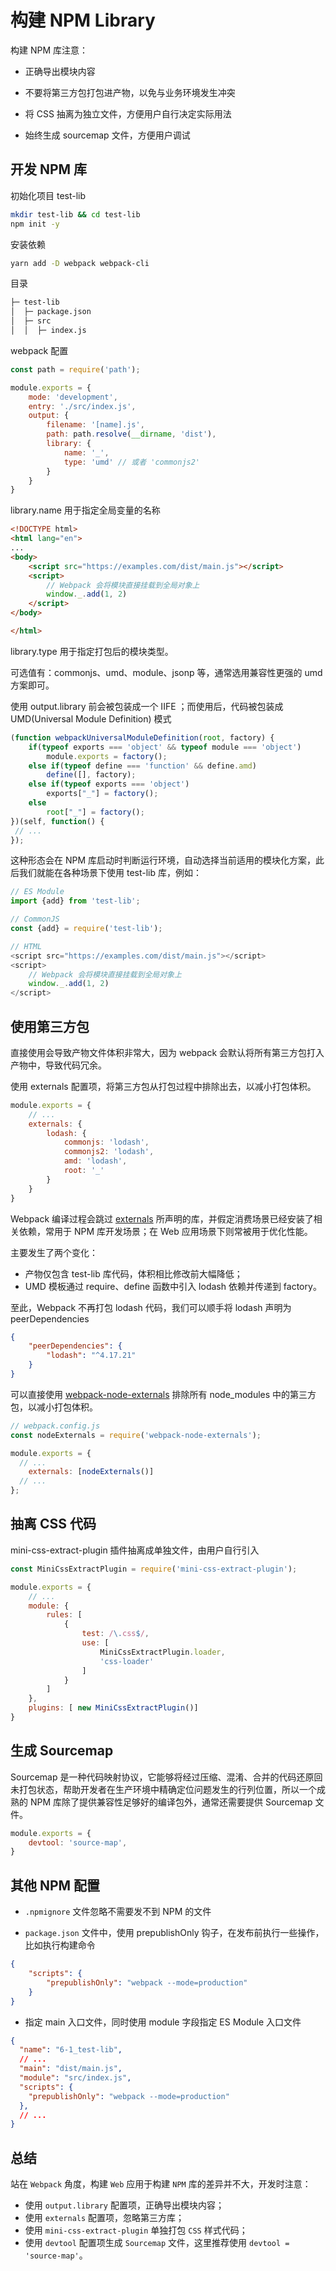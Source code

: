 # 构建 NPM Library

构建 NPM 库注意：

- 正确导出模块内容

- 不要将第三方包打包进产物，以免与业务环境发生冲突

- 将 CSS 抽离为独立文件，方便用户自行决定实际用法

- 始终生成 sourcemap 文件，方便用户调试

## 开发 NPM 库

初始化项目 test-lib

```bash
mkdir test-lib && cd test-lib
npm init -y
```

安装依赖

```bash
yarn add -D webpack webpack-cli
```

目录

```md
├─ test-lib
│  ├─ package.json
│  ├─ src
│  │  ├─ index.js
```

webpack 配置

```js
const path = require('path');

module.exports = {
    mode: 'development',
    entry: './src/index.js',
    output: {
        filename: '[name].js',
        path: path.resolve(__dirname, 'dist'),
        library: {
            name: '_',
            type: 'umd' // 或者 'commonjs2'
        }
    }
}
```

library.name 用于指定全局变量的名称

```html
<!DOCTYPE html>
<html lang="en">
...
<body>
    <script src="https://examples.com/dist/main.js"></script>
    <script>
        // Webpack 会将模块直接挂载到全局对象上
        window._.add(1, 2)
    </script>
</body>

</html>

```
library.type 用于指定打包后的模块类型。

可选值有：commonjs、umd、module、jsonp 等，通常选用兼容性更强的 umd 方案即可。

使用 output.library 前会被包装成一个 IIFE ；而使用后，代码被包装成 UMD(Universal Module Definition) 模式

```js
(function webpackUniversalModuleDefinition(root, factory) {
    if(typeof exports === 'object' && typeof module === 'object')
        module.exports = factory();
    else if(typeof define === 'function' && define.amd)
        define([], factory);
    else if(typeof exports === 'object')
        exports["_"] = factory();
    else
        root["_"] = factory();
})(self, function() {
 // ...
});
```

这种形态会在 NPM 库启动时判断运行环境，自动选择当前适用的模块化方案，此后我们就能在各种场景下使用 test-lib 库，例如：

```js
// ES Module
import {add} from 'test-lib';

// CommonJS
const {add} = require('test-lib');

// HTML
<script src="https://examples.com/dist/main.js"></script>
<script>
    // Webpack 会将模块直接挂载到全局对象上
    window._.add(1, 2)
</script>

```

## 使用第三方包

直接使用会导致产物文件体积非常大，因为 webpack 会默认将所有第三方包打入产物中，导致代码冗余。

使用 externals 配置项，将第三方包从打包过程中排除出去，以减小打包体积。

```js
module.exports = {
    // ...
    externals: {
        lodash: {
            commonjs: 'lodash',
            commonjs2: 'lodash',
            amd: 'lodash',
            root: '_'
        }
    }
}
```

Webpack 编译过程会跳过 [externals](https://webpack.js.org/configuration/externals/) 所声明的库，并假定消费场景已经安装了相关依赖，常用于 NPM 库开发场景；在 Web 应用场景下则常被用于优化性能。

主要发生了两个变化：

- 产物仅包含 test-lib 库代码，体积相比修改前大幅降低；
- UMD 模板通过 require、define 函数中引入 lodash 依赖并传递到 factory。

至此，Webpack 不再打包 lodash 代码，我们可以顺手将 lodash 声明为 peerDependencies

```json
{
    "peerDependencies": {
        "lodash": "^4.17.21"
    }
}
```

可以直接使用 [webpack-node-externals](https://www.npmjs.com/package/webpack-node-externals) 排除所有 node_modules 中的第三方包，以减小打包体积。

```js
// webpack.config.js
const nodeExternals = require('webpack-node-externals');

module.exports = {
  // ...
    externals: [nodeExternals()]
  // ...
};

```

## 抽离 CSS 代码

mini-css-extract-plugin 插件抽离成单独文件，由用户自行引入

```js
const MiniCssExtractPlugin = require('mini-css-extract-plugin');

module.exports = {
    // ...
    module: {
        rules: [
            {
                test: /\.css$/,
                use: [
                    MiniCssExtractPlugin.loader,
                    'css-loader'
                ]
            }
        ]
    },
    plugins: [ new MiniCssExtractPlugin()]
}
```

## 生成 Sourcemap

Sourcemap 是一种代码映射协议，它能够将经过压缩、混淆、合并的代码还原回未打包状态，帮助开发者在生产环境中精确定位问题发生的行列位置，所以一个成熟的 NPM 库除了提供兼容性足够好的编译包外，通常还需要提供 Sourcemap 文件。

```js
module.exports = {
    devtool: 'source-map',
}
```

## 其他 NPM 配置

- `.npmignore` 文件忽略不需要发不到 NPM 的文件

- `package.json` 文件中，使用 prepublishOnly 钩子，在发布前执行一些操作，比如执行构建命令

```json
{
    "scripts": {
        "prepublishOnly": "webpack --mode=production"
    }
}
```

- 指定 main 入口文件，同时使用 module 字段指定 ES Module 入口文件

```json
{
  "name": "6-1_test-lib",
  // ...
  "main": "dist/main.js",
  "module": "src/index.js",
  "scripts": {
    "prepublishOnly": "webpack --mode=production"
  },
  // ...
}
```

## 总结

站在 `Webpack` 角度，构建 `Web` 应用于构建 `NPM` 库的差异并不大，开发时注意：

- 使用 `output.library` 配置项，正确导出模块内容；
- 使用 `externals` 配置项，忽略第三方库；
- 使用 `mini-css-extract-plugin` 单独打包 `CSS` 样式代码；
- 使用 `devtool` 配置项生成 `Sourcemap` 文件，这里推荐使用 `devtool = 'source-map'`。